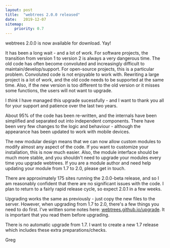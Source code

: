 ```yaml
---
layout: post
title:  "webtrees 2.0.0 released"
date:   2019-12-07
sitemap:
    priority: 0.7
---
```


webtrees 2.0.0 is now available for download. Yay!

It has been a long wait - and a lot of work. For software projects, the transition from version 1 to version 2 is always a very dangerous time. The old code has often become convoluted and increasingly difficult to maintain/develop/support. For open-source projects, this is a particular problem. Convoluted code is not enjoyable to work with. Rewriting a large project is a lot of work, and the old code needs to be supported at the same time. Also, if the new version is too different to the old version or it misses some functions, the users will not want to upgrade.

I *think* I have managed this upgrade sucessfully - and I want to thank you all for your support and patience over the last two years.

About 95% of the code has been re-written, and the internals have been simplified and separated out into independent components. There have been very few changes to the logic and behaviour - although the appearance has been updated to work with mobile devices.

The new modular design means that we can now allow custom modules to modify almost any aspect of the code. If you want to customize your installation, this is now much easier. Also, the module interface should be much more stable, and you shouldn't need to upgrade your modules every time you upgrade webtrees. If you are a module author and need help updating your module from 1.7 to 2.0, please get in touch.

There are approximately 175 sites running the 2.0.0-beta release, and so I am reasonably confident that there are no significant issues with the code. I plan to return to a fairly rapid release cycle, so expect 2.0.1 in a few weeks.

Upgrading works the same as previously - just copy the new files to the server. However, when upgrading from 1.7 to 2.0, there's a few things you need to do first. I've written some notes here: [webtrees.github.io/upgrade](https://webtrees.github.io/upgrade). It is important that you read them before upgrading.

There is no automatic upgrade from 1.7. I want to create a new 1.7 release which includes these extra preparations/checks.

Greg
